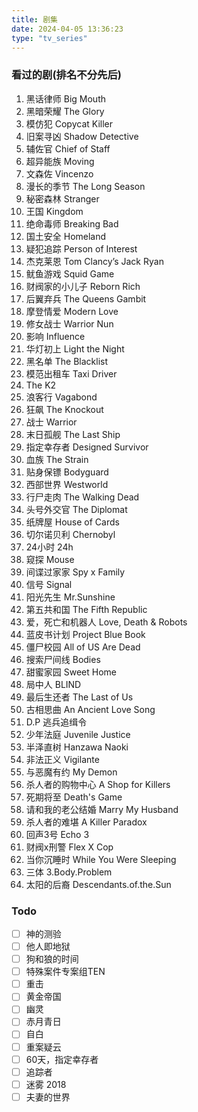 ```yaml
---
title: 剧集
date: 2024-04-05 13:36:23
type: "tv_series"
---
```

### 看过的剧(排名不分先后)
1. 黑话律师 Big Mouth
2. 黑暗荣耀 The Glory
3. 模仿犯 Copycat Killer
4. 旧案寻凶 Shadow Detective
5. 辅佐官 Chief of Staff
6. 超异能族 Moving
7. 文森佐 Vincenzo
8. 漫长的季节 The Long Season
9. 秘密森林 Stranger
10. 王国 Kingdom
11. 绝命毒师 Breaking Bad
12. 国土安全 Homeland
13. 疑犯追踪 Person of Interest
14. 杰克莱恩 Tom Clancy’s Jack Ryan
15. 鱿鱼游戏 Squid Game
16. 财阀家的小儿子 Reborn Rich
17. 后翼弃兵 The Queens Gambit
18. 摩登情爱 Modern Love
19. 修女战士 Warrior Nun
20. 影响 Influence
21. 华灯初上 Light the Night
22. 黑名单 The Blacklist
23. 模范出租车 Taxi Driver
24. The K2
25. 浪客行 Vagabond
26. 狂飙 The Knockout
27. 战士 Warrior
28. 末日孤舰 The Last Ship
29. 指定幸存者 Designed Survivor
30. 血族 The Strain
31. 贴身保镖 Bodyguard
32. 西部世界 Westworld
33. 行尸走肉 The Walking Dead
34. 头号外交官 The Diplomat
35. 纸牌屋 House of Cards
36. 切尔诺贝利 Chernobyl
37. 24小时 24h
38. 窥探 Mouse
39. 间谍过家家 Spy x Family
40. 信号 Signal
41. 阳光先生 Mr.Sunshine
42. 第五共和国 The Fifth Republic
43. 爱，死亡和机器人 Love, Death & Robots
44. 蓝皮书计划 Project Blue Book
45. 僵尸校园 All of US Are Dead
46. 搜索尸间线 Bodies
47. 甜蜜家园 Sweet Home
48. 局中人 BLIND
49. 最后生还者 The Last of Us
50. 古相思曲 An Ancient Love Song
51. D.P 逃兵追缉令
52. 少年法庭 Juvenile Justice
53. 半泽直树 Hanzawa Naoki
54. 非法正义 Vigilante
55. 与恶魔有约 My Demon
56. 杀人者的购物中心 A Shop for Killers
57. 死期将至 Death's Game
58. 请和我的老公结婚 Marry My Husband
59. 杀人者的难堪 A Killer Paradox
60. 回声3号 Echo 3
61. 财阀x刑警 Flex X Cop
62. 当你沉睡时 While You Were Sleeping
63. 三体 3.Body.Problem
64. 太阳的后裔 Descendants.of.the.Sun

### Todo
- [ ] 神的测验
- [ ] 他人即地狱
- [ ] 狗和狼的时间
- [ ] 特殊案件专案组TEN
- [ ] 重击
- [ ] 黄金帝国
- [ ] 幽灵
- [ ] 赤月青日
- [ ] 自白
- [ ] 重案疑云
- [ ] 60天，指定幸存者
- [ ] 追踪者
- [ ] 迷雾 2018
- [ ] 夫妻的世界
